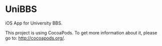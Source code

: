 UniBBS
======

iOS App for University BBS.


This project is using CocoaPods. To get more information about it, please go to: http://cocoapods.org/.
